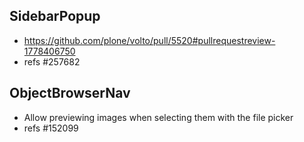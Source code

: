 ## SidebarPopup

- https://github.com/plone/volto/pull/5520#pullrequestreview-1778406750
- refs #257682

## ObjectBrowserNav

- Allow previewing images when selecting them with the file picker
- refs #152099
